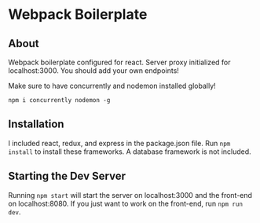 # Webpack Boilerplate

## About
Webpack boilerplate configured for react. Server proxy initialized for localhost:3000. You should add your own endpoints! 

Make sure to have concurrently and nodemon installed globally!

```
npm i concurrently nodemon -g
```

## Installation
I included react, redux, and express in the package.json file. Run `npm install` to install these frameworks. A database framework is not included. 

## Starting the Dev Server
Running `npm start` will start the server on localhost:3000 and the front-end on localhost:8080. If you just want to work on the front-end, run `npm run dev`. 
